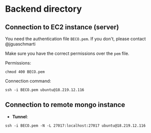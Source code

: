# Backend directory


## Connection to EC2 instance (server)

You need the authentication file `BECO.pem`. If you don't, please contact @jguaschmarti

Make sure you have the correct permissions over the `pem` file.

Permissions:
```
chmod 400 BECO.pem
```

Connection command:
```
ssh -i BECO.pem ubuntu@18.219.12.116
```

## Connection to remote mongo instance

- **Tunnel**: 

``` 
ssh -i BECO.pem -N -L 27017:localhost:27017 ubuntu@18.219.12.116
```
